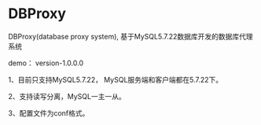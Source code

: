 # DBProxy
DBProxy(database proxy system), 基于MySQL5.7.22数据库开发的数据库代理系统

demo： version-1.0.0.0

1、目前只支持MySQL5.7.22， MySQL服务端和客户端都在5.7.22下。

2、支持读写分离，MySQL一主一从。

3、配置文件为conf格式。
